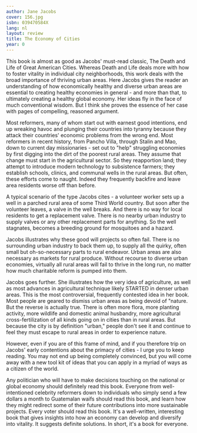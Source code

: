 ```yaml
---
author: Jane Jacobs
cover: 156.jpg
isbn: 039470584X
lang: nl
layout: review
title: The Economy of Cities
year: 0
---
```

This book is almost as good as Jacobs' must-read classic, The Death and Life of Great American Cities. Whereas Death and Life deals more with how to foster vitality in individual city neighborhoods, this work deals with the broad importance of thriving urban areas. Here Jacobs gives the reader an understanding of how economically healthy and diverse urban areas are essential to creating healthy economies in general - and more than that, to ultimately creating a healthy global economy. Her ideas fly in the face of much conventional wisdom. But I think she proves the essence of her case with pages of compelling, reasoned argument.

Most reformers, many of whom start out with earnest good intentions, end up wreaking havoc and plunging their countries into tyranny because they attack their countries' economic problems from the wrong end.  Most reformers in recent history, from Pancho Villa, through Stalin and Mao, down to current day missionaries - set out to "help" struggling economies by first digging into the dirt of the poorest rural areas. They assume that change must start in the agricultural sector. So they reapportion land; they attempt to introduce modern technology to subsistence farmers; they establish schools, clinics, and communal wells in the rural areas. But often, these efforts come to naught. Indeed they frequently backfire and leave area residents worse off than before.

A typical scenario of the type Jacobs cites - a volunteer worker sets up a well in a parched rural area of some Third World country. But soon after the volunteer leaves, a valve in the well breaks. And there is no way for local residents to get a replacement valve. There is no nearby urban industry to supply valves or any other replacement parts for anything. So the well stagnates, becomes a breeding ground for mosquitoes and a hazard.

Jacobs illustrates why these good will projects so often fail. There is no surrounding urban industry to back them up, to supply all the quirky, often small but oh-so-necessary parts to rural endeavor. Urban areas are also necessary as markets for rural produce. Without recourse to diverse urban economies, virtually all rural areas will fail to thrive in the long run, no matter how much charitable reform is pumped into them.

Jacobs goes further. She illustrates how the very idea of agriculture, as well as most advances in agricultural technique likely STARTED in denser urban areas. This is the most controversial, frequently contested idea in her book. Most people are geared to dismiss urban areas as being devoid of "nature. But the reverse is actually true. There is often more flora, more planting activity, more wildlife and domestic animal husbandry, more agricultural cross-fertilization of all kinds going on in cities than in rural areas. But because the city is by definition "urban," people don't see it and continue to feel they must escape to rural areas in order to experience nature. 

However, even if you are of this frame of mind, and if you therefore trip on Jacobs' early contentions about the primacy of cities - I urge you to keep reading. You may not end up being completely convinced, but you will come away with a new tool kit of ideas that you can apply in a myriad of ways as a citizen of the world.

Any politician who will have to make decisions touching on the national or global economy should definitely read this book. Everyone from well-intentioned celebrity reformers down to individuals who simply send a few dollars a month to Guatemalan waifs should read this book, and learn how they might redirect some of their future contributions into more sustainable projects. Every voter should read this book. It's a well-written, interesting book that gives insights into how an economy can develop and diversify into vitality. It suggests definite solutions. In short, it's a book for everyone.
